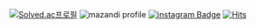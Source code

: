 [![Solved.ac프로필](http://mazassumnida.wtf/api/generate_badge?boj=hundredgun2)](https://solved.ac/hundredgun2)
![mazandi profile](http://mazandi.herokuapp.com/api?handle=hundredgun2&theme=warm)
[![instagram Badge](https://img.shields.io/badge/@gun2jang-E4405F?style=flat-square&logo=Instagram&logoColor=white)](https://www.instagram.com/gun2jang/)
[![Hits](https://hits.seeyoufarm.com/api/count/incr/badge.svg?url=https%3A%2F%2Fgithub.com%2Fgun2jang&count_bg=%2379C83D&title_bg=%23555555&icon=deno.svg&icon_color=%23E7E7E7&title=hits&edge_flat=false)](https://hits.seeyoufarm.com)

